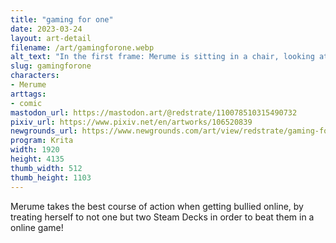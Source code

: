 ```yaml
---
title: "gaming for one"
date: 2023-03-24
layout: art-detail
filename: /art/gamingforone.webp
alt_text: "In the first frame: Merume is sitting in a chair, looking at a monitor with two of her hands on a keyboard and mouse. Her other arms are crossed below her chest. There are two speech bubbles insulting her, saying 'Wow you suck!' and 'Why don't you just play with yourself instead?'In the second frame: Merume is now in a brighter environment, holding two Steam Decks. One of her decks, she is playing the Heavy in Team Fortress 2, and on the other she is playing the Medic ubering that same heavy. In the next panel, it shows her team winning, and the top two players are her Heavy and Medic."
slug: gamingforone
characters:
- Merume
arttags:
- comic
mastodon_url: https://mastodon.art/@redstrate/110078510315490732
pixiv_url: https://www.pixiv.net/en/artworks/106520839
newgrounds_url: https://www.newgrounds.com/art/view/redstrate/gaming-for-one
program: Krita
width: 1920
height: 4135
thumb_width: 512
thumb_height: 1103
---
```

Merume takes the best course of action when getting bullied online, by treating herself to not one but two Steam Decks in order to beat them in a online game!
